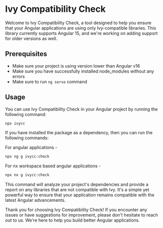 # Ivy Compatibility Check

Welcome to Ivy Compatibility Check, a tool designed to help you ensure that your Angular applications are using only Ivy-compatible libraries. This library currently supports Angular 15, and we're working on adding support for older versions as well.

## Prerequisites

- Make sure your project is using version lower than Angular v16
- Make sure you have successfully installed node_modules without any errors
- Make sure to run `ng serve` command

## Usage

You can use Ivy Compatibility Check in your Angular project by running the following command:

```bash
npx ivycc
```

If you have installed the package as a dependency, then you can run the following commands:

For angular applications -

```bash
npx ng g ivycc:check
```

For nx workspace based angular applications -

```bash
npx nx g ivycc:check
```

This command will analyze your project's dependencies and provide a report on any libraries that are not compatible with Ivy. It's a simple yet powerful way to ensure that your application remains compatible with the latest Angular advancements.

Thank you for choosing Ivy Compatibility Check! If you encounter any issues or have suggestions for improvement, please don't hesitate to reach out to us. We're here to help you build better Angular applications.
